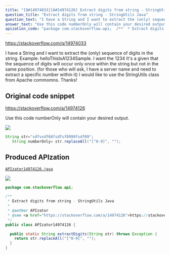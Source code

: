 ```yaml
---
title: "[Q#14974033][A#14974126] Extract digits from string - StringUtils Java"
question_title: "Extract digits from string - StringUtils Java"
question_text: "I have a String and I want to extract the (only) sequence of digits in the string. Example: helloThisIsA1234Sample. I want the 1234 It's a given that the sequence of digits will occur only once within the string but not in the same position. (for those who will ask, I have a server name and need to extract a specific number within it) I would like to use the StringUtils class from Apache commomns. Thanks!"
answer_text: "Use this code numberOnly will contain your desired output."
apization_code: "package com.stackoverflow.api;  /**  * Extract digits from string - StringUtils Java  *  * @author APIzator  * @see <a href=\"https://stackoverflow.com/a/14974126\">https://stackoverflow.com/a/14974126</a>  */ public class APIzator14974126 {    public static String extractDigits(String str) throws Exception {     return str.replaceAll(\"[^0-9]\", \"\");   } }"
---
```


https://stackoverflow.com/q/14974033

I have a String and I want to extract the (only) sequence of digits in the string.
Example:
helloThisIsA1234Sample.
I want the 1234
It&#x27;s a given that the sequence of digits will occur only once within the string but not in the same position.
(for those who will ask, I have a server name and need to extract a specific number within it)
I would like to use the StringUtils class from Apache commomns.
Thanks!



## Original code snippet

https://stackoverflow.com/a/14974126

Use this code numberOnly will contain your desired output.

<div class="code-logo"><img src="/stackoverflow.png" /></div>

```java
String str="sdfvsdf68fsdfsf8999fsdf09";
   String numberOnly= str.replaceAll("[^0-9]", "");
```

## Produced APIzation

[`APIzator14974126.java`](https://github.com/pasqualesalza/apization-temp-data/raw/master/search/APIzator14974126.java)

<div class="code-logo"><img src="/apizator.png" /></div>

```java
package com.stackoverflow.api;

/**
 * Extract digits from string - StringUtils Java
 *
 * @author APIzator
 * @see <a href="https://stackoverflow.com/a/14974126">https://stackoverflow.com/a/14974126</a>
 */
public class APIzator14974126 {

  public static String extractDigits(String str) throws Exception {
    return str.replaceAll("[^0-9]", "");
  }
}

```